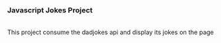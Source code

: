<h3>Javascript Jokes Project</h3><br>
This project consume the dadjokes api and display its jokes on the page 
